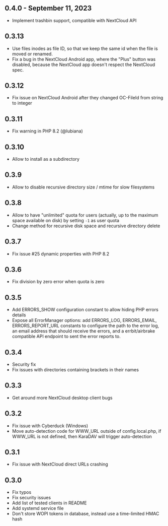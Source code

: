 ## 0.4.0 - September 11, 2023

* Implement trashbin support, compatible with NextCloud API

## 0.3.13

* Use files inodes as file ID, so that we keep the same id when the file is moved or renamed.
* Fix a bug in the NextCloud Android app, where the "Plus" button was disabled, because the NextCloud app doesn't respect the NextCloud spec.

## 0.3.12

* Fix issue on NextCloud Android after they changed OC-FileId from string to integer

## 0.3.11

* Fix warning in PHP 8.2 (@lubiana)

## 0.3.10

* Allow to install as a subdirectory

## 0.3.9

* Allow to disable recursive directory size / mtime for slow filesystems

## 0.3.8

* Allow to have "unlimited" quota for users (actually, up to the maximum space available on disk) by setting `-1` as user quota
* Change method for recursive disk space and recursive directory delete

## 0.3.7

* Fix issue #25 dynamic properties with PHP 8.2

## 0.3.6

* Fix division by zero error when quota is zero

## 0.3.5

* Add ERRORS_SHOW configuration constant to allow hiding PHP errors details
* Expose all ErrorManager options: add ERRORS_LOG, ERRORS_EMAIL, ERRORS_REPORT_URL constants to configure the path to the error log, an email address that should receive the errors, and a errbit/airbrake compatible API endpoint to sent the error reports to.

## 0.3.4

* Security fix
* Fix issues with directories containing brackets in their names

## 0.3.3

* Get around more NextCloud desktop client bugs

## 0.3.2

* Fix issue with Cyberduck (Windows)
* Move auto-detection code for WWW_URL outside of config.local.php, if WWW_URL is not defined, then KaraDAV will trigger auto-detection

## 0.3.1

* Fix issue with NextCloud direct URLs crashing

## 0.3.0

* Fix typos
* Fix security issues
* Add list of tested clients in README
* Add systemd service file
* Don't store WOPI tokens in database, instead use a time-limited HMAC hash
